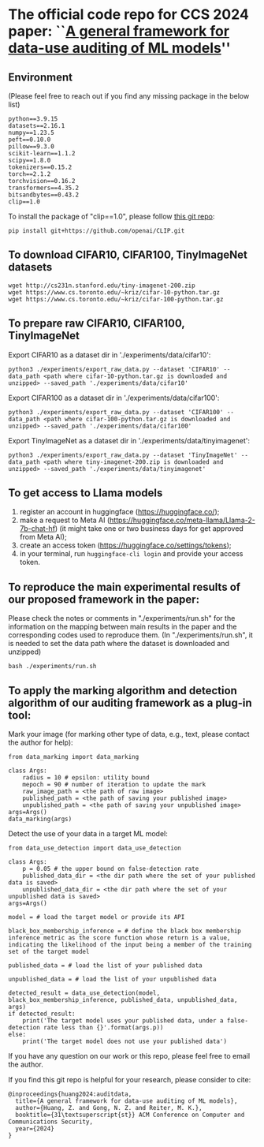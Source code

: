 # The official code repo for CCS 2024 paper: ``[A general framework for data-use auditing of ML models](https://arxiv.org/pdf/2407.15100)''

## Environment
(Please feel free to reach out if you find any missing package in the below list)
```
python==3.9.15
datasets==2.16.1
numpy==1.23.5
peft==0.10.0
pillow==9.3.0
scikit-learn==1.1.2
scipy==1.8.0
tokenizers==0.15.2
torch==2.1.2
torchvision==0.16.2
transformers==4.35.2
bitsandbytes==0.43.2
clip==1.0
```
To install the package of "clip==1.0", please follow [this git repo](https://github.com/openai/CLIP):
```
pip install git+https://github.com/openai/CLIP.git
```


## To download CIFAR10, CIFAR100, TinyImageNet datasets

```
wget http://cs231n.stanford.edu/tiny-imagenet-200.zip
wget https://www.cs.toronto.edu/~kriz/cifar-10-python.tar.gz
wget https://www.cs.toronto.edu/~kriz/cifar-100-python.tar.gz 
```

## To prepare raw CIFAR10, CIFAR100, TinyImageNet

Export CIFAR10 as a dataset dir in './experiments/data/cifar10':
```
python3 ./experiments/export_raw_data.py --dataset 'CIFAR10' --data_path <path where cifar-10-python.tar.gz is downloaded and unzipped> --saved_path './experiments/data/cifar10'
```

Export CIFAR100 as a dataset dir in './experiments/data/cifar100':
```
python3 ./experiments/export_raw_data.py --dataset 'CIFAR100' --data_path <path where cifar-100-python.tar.gz is downloaded and unzipped> --saved_path './experiments/data/cifar100'
```

Export TinyImageNet as a dataset dir in './experiments/data/tinyimagenet':
```
python3 ./experiments/export_raw_data.py --dataset 'TinyImageNet' --data_path <path where tiny-imagenet-200.zip is downloaded and unzipped> --saved_path './experiments/data/tinyimagenet'
```

## To get access to Llama models

1. register an account in huggingface (https://huggingface.co/);
2. make a request to Meta AI (https://huggingface.co/meta-llama/Llama-2-7b-chat-hf) (it might take one or two business days for get approved from Meta AI);
3. create an access token (https://huggingface.co/settings/tokens);
4. in your terminal, run `huggingface-cli login` and provide your access token.

## To reproduce the main experimental results of our proposed framework in the paper:
Please check the notes or comments in "./experiments/run.sh" for the information on the mapping between main results in the paper and the corresponding codes used to reproduce them. (In "./experiments/run.sh", it is needed to set the data path where the dataset is downloaded and unzipped)
```
bash ./experiments/run.sh
```

## To apply the marking algorithm and detection algorithm of our auditing framework as a plug-in tool:

Mark your image (for marking other type of data, e.g., text, please contact the author for help):
```
from data_marking import data_marking

class Args:
    radius = 10 # epsilon: utility bound
    mepoch = 90 # number of iteration to update the mark
    raw_image_path = <the path of raw image>
    published_path = <the path of saving your published image>
    unpublished_path = <the path of saving your unpublished image>
args=Args()
data_marking(args)
```

Detect the use of your data in a target ML model:
```
from data_use_detection import data_use_detection

class Args:
    p = 0.05 # the upper bound on false-detection rate
    published_data_dir = <the dir path where the set of your published data is saved>
    unpublished_data_dir = <the dir path where the set of your unpublished data is saved>
args=Args()

model = # load the target model or provide its API

black_box_membership_inference = # define the black box membership inference metric as the score function whose return is a value, indicating the likelihood of the input being a member of the training set of the target model

published_data = # load the list of your published data

unpublished_data = # load the list of your unpublished data

detected_result = data_use_detection(model, black_box_membership_inference, published_data, unpublished_data, args)
if detected_result:
    print('The target model uses your published data, under a false-detection rate less than {}'.format(args.p))
else:
    print('The target model does not use your published data')
```


If you have any question on our work or this repo, please feel free to email the author. 

If you find this git repo is helpful for your research, please consider to cite:
```
@inproceedings{huang2024:auditdata,
  title={A general framework for data-use auditing of ML models},
  author={Huang, Z. and Gong, N. Z. and Reiter, M. K.},
  booktitle={31\textsuperscript{st}} ACM Conference on Computer and Communications Security,
  year={2024}
}
